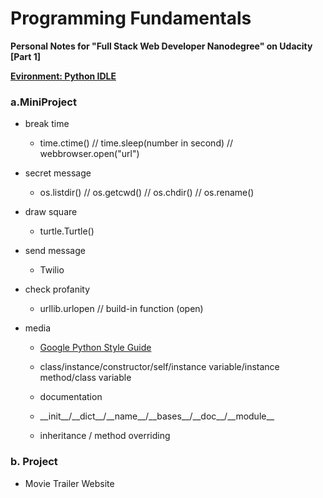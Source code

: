 # Programming Fundamentals

**Personal Notes for "Full Stack Web Developer Nanodegree" on Udacity [Part 1]**

[**Evironment: Python IDLE**](https://www.python.org/downloads/)

### a.MiniProject
  
- break time

  - time.ctime() // time.sleep(number in second) // webbrowser.open("url")

- secret message

  - os.listdir() // os.getcwd() // os.chdir() // os.rename()
	
- draw square
  
	- turtle.Turtle()
	
- send message
  
	- Twilio
	
- check profanity

  - urllib.urlopen // build-in function (open)
	
- media
  
	- [Google Python Style Guide](https://google.github.io/styleguide/pyguide.html)
	
	- class/instance/constructor/self/instance variable/instance method/class variable
	
	- documentation
	
	- \_\_init\_\_/\_\_dict\_\_/\_\_name\_\_/\_\_bases\_\_/\_\_doc\_\_/\_\_module\_\_
	
	- inheritance / method overriding

### b. Project

- Movie Trailer Website

